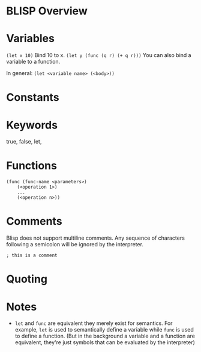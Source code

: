# BLISP Overview

# Variables

`(let x 10)` Bind 10 to x.
`(let y (func (q r) (+ q r)))` You can also bind a variable to a function.

In general:
`(let <variable name> (<body>))`

# Constants

# Keywords

true, false, let,

# Functions

```
(func (func-name <parameters>)
	(<operation 1>)
	...
	(<operation n>))
```

# Comments

Blisp does not support multiline comments. Any sequence of characters following a semicolon will be ignored by the interpreter.

`; this is a comment`

# Quoting

# Notes

-   `let` and `func` are equivalent they merely exist for semantics. For example, `let` is used to semantically define a variable while `func` is used to define a function. (But in the background a variable and a function are equivalent, they're just symbols that can be evaluated by the interpreter)
